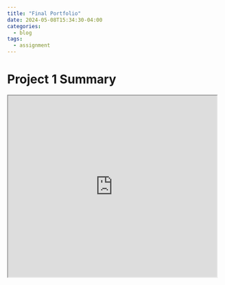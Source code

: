 ```yaml
---
title: "Final Portfolio"
date: 2024-05-08T15:34:30-04:00
categories:
  - blog
tags:
  - assignment
---
```

# Project 1 Summary
<iframe style='width: 487px; height: 423px;' src='https://docs.google.com/presentation/d/1yDPNW11N6BpUCXVfqtVh2T981A9TYaXTO3LNWLZSA-c/edit?usp=sharing'></iframe>



